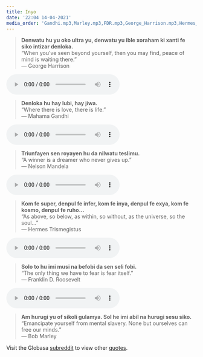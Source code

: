 ```yaml
---
title: Inyo
date: '22:04 14-04-2021'
media_order: 'Gandhi.mp3,Marley.mp3,FDR.mp3,George_Harrison.mp3,Hermes_Trismegistus.mp3,Nelson_Mandela.mp3,Hermes01.mp3,FDR01.mp3,GHarrison01.mp3,Mandela01.mp3,Marley01.mp3'
---
```


> **Denwatu hu yu oko ultra yu, denwatu yu ible xoraham ki xanti fe siko intizar denloka.**     
“When you've seen beyond yourself, then you may find, peace of mind is waiting there.”  
― George Harrison  
<audio controls>
 <source src="/inyo/GHarrison01.mp3" type="audio/mp3" />
 <p>Your user agent does not support the HTML5 Audio element.</p>
</audio>

<!-- -->
> **Denloka hu hay lubi, hay jiwa.**  
“Where there is love, there is life.”  
― Mahama Gandhi
<audio controls>
 <source src="/inyo/Gandhi.mp3" type="audio/mp3" />
 <p>Your user agent does not support the HTML5 Audio element.</p>
</audio>

<!-- -->
> **Triunfayen sen royayen hu da nilwatu teslimu.**   
“A winner is a dreamer who never gives up.”  
― Nelson Mandela  
<audio controls>
 <source src="/inyo/Mandela01.mp3" type="audio/mp3" />
 <p>Your user agent does not support the HTML5 Audio element.</p>
</audio>

<!-- -->
> **Kom fe super, denpul fe infer, kom fe inya, denpul fe exya, kom fe kosmo, denpul fe ruho…**    
“As above, so below, as within, so without, as the universe, so the soul…”  
― Hermes Trismegistus
<audio controls>
 <source src="/inyo/Hermes01.mp3" type="audio/mp3" />
 <p>Your user agent does not support the HTML5 Audio element.</p>
</audio>

<!-- -->
> **Solo to hu imi musi na befobi da sen seli fobi.**  
“The only thing we have to fear is fear itself.”  
― Franklin D. Roosevelt
<audio controls>
 <source src="/inyo/FDR01.mp3" type="audio/mp3" />
 <p>Your user agent does not support the HTML5 Audio element.</p>
</audio>

<!-- -->
> **Am hurugi yu of sikoli gulamya. Sol he imi abil na hurugi sesu siko.**  
“Emancipate yourself from mental slavery. None but ourselves can free our minds.”  
― Bob Marley

Visit the Globasa [subreddit](https://www.reddit.com/r/Globasa/) to view other [quotes](https://www.reddit.com/r/Globasa/?f=flair_name%3A%22Inyo%20%E2%80%94%20Quote%22).